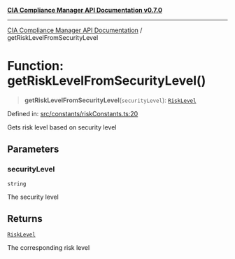[**CIA Compliance Manager API Documentation v0.7.0**](../README.md)

***

[CIA Compliance Manager API Documentation](../globals.md) / getRiskLevelFromSecurityLevel

# Function: getRiskLevelFromSecurityLevel()

> **getRiskLevelFromSecurityLevel**(`securityLevel`): [`RiskLevel`](../type-aliases/RiskLevel.md)

Defined in: [src/constants/riskConstants.ts:20](https://github.com/Hack23/cia-compliance-manager/blob/main/src/constants/riskConstants.ts#L20)

Gets risk level based on security level

## Parameters

### securityLevel

`string`

The security level

## Returns

[`RiskLevel`](../type-aliases/RiskLevel.md)

The corresponding risk level
